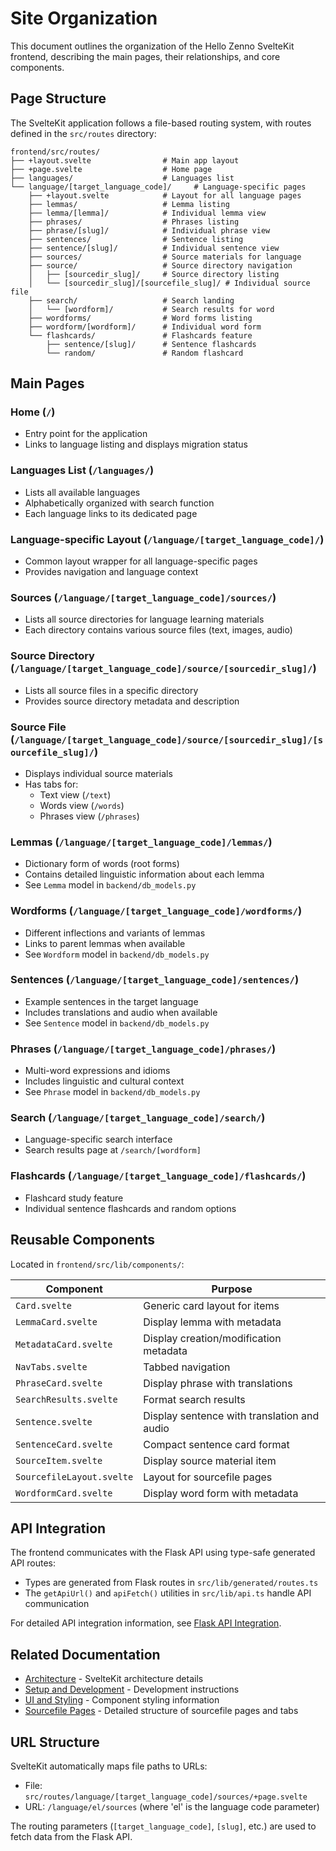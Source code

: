 # Site Organization

This document outlines the organization of the Hello Zenno SvelteKit frontend, describing the main pages, their relationships, and core components.

## Page Structure

The SvelteKit application follows a file-based routing system, with routes defined in the `src/routes` directory:

```
frontend/src/routes/
├── +layout.svelte                # Main app layout
├── +page.svelte                  # Home page
├── languages/                    # Languages list 
└── language/[target_language_code]/     # Language-specific pages
    ├── +layout.svelte            # Layout for all language pages
    ├── lemmas/                   # Lemma listing 
    ├── lemma/[lemma]/            # Individual lemma view
    ├── phrases/                  # Phrases listing
    ├── phrase/[slug]/            # Individual phrase view
    ├── sentences/                # Sentence listing
    ├── sentence/[slug]/          # Individual sentence view 
    ├── sources/                  # Source materials for language
    ├── source/                   # Source directory navigation
    │   ├── [sourcedir_slug]/     # Source directory listing
    │   └── [sourcedir_slug]/[sourcefile_slug]/ # Individual source file
    ├── search/                   # Search landing
    │   └── [wordform]/           # Search results for word
    ├── wordforms/                # Word forms listing 
    ├── wordform/[wordform]/      # Individual word form
    └── flashcards/               # Flashcards feature
        ├── sentence/[slug]/      # Sentence flashcards
        └── random/               # Random flashcard
```

## Main Pages

### Home (`/`)
- Entry point for the application
- Links to language listing and displays migration status

### Languages List (`/languages/`)
- Lists all available languages 
- Alphabetically organized with search function
- Each language links to its dedicated page

### Language-specific Layout (`/language/[target_language_code]/`)
- Common layout wrapper for all language-specific pages
- Provides navigation and language context

### Sources (`/language/[target_language_code]/sources/`)
- Lists all source directories for language learning materials
- Each directory contains various source files (text, images, audio)

### Source Directory (`/language/[target_language_code]/source/[sourcedir_slug]/`)
- Lists all source files in a specific directory
- Provides source directory metadata and description

### Source File (`/language/[target_language_code]/source/[sourcedir_slug]/[sourcefile_slug]/`)
- Displays individual source materials
- Has tabs for:
  - Text view (`/text`)
  - Words view (`/words`) 
  - Phrases view (`/phrases`)

### Lemmas (`/language/[target_language_code]/lemmas/`)
- Dictionary form of words (root forms)
- Contains detailed linguistic information about each lemma
- See `Lemma` model in `backend/db_models.py`

### Wordforms (`/language/[target_language_code]/wordforms/`)
- Different inflections and variants of lemmas
- Links to parent lemmas when available
- See `Wordform` model in `backend/db_models.py`

### Sentences (`/language/[target_language_code]/sentences/`)
- Example sentences in the target language
- Includes translations and audio when available
- See `Sentence` model in `backend/db_models.py`

### Phrases (`/language/[target_language_code]/phrases/`)
- Multi-word expressions and idioms
- Includes linguistic and cultural context
- See `Phrase` model in `backend/db_models.py`

### Search (`/language/[target_language_code]/search/`)
- Language-specific search interface
- Search results page at `/search/[wordform]`

### Flashcards (`/language/[target_language_code]/flashcards/`)
- Flashcard study feature
- Individual sentence flashcards and random options

## Reusable Components

Located in `frontend/src/lib/components/`:

| Component | Purpose |
|-----------|---------|
| `Card.svelte` | Generic card layout for items |
| `LemmaCard.svelte` | Display lemma with metadata |
| `MetadataCard.svelte` | Display creation/modification metadata |
| `NavTabs.svelte` | Tabbed navigation |
| `PhraseCard.svelte` | Display phrase with translations |
| `SearchResults.svelte` | Format search results |
| `Sentence.svelte` | Display sentence with translation and audio |
| `SentenceCard.svelte` | Compact sentence card format |
| `SourceItem.svelte` | Display source material item |
| `SourcefileLayout.svelte` | Layout for sourcefile pages |
| `WordformCard.svelte` | Display word form with metadata |

## API Integration

The frontend communicates with the Flask API using type-safe generated API routes:

- Types are generated from Flask routes in `src/lib/generated/routes.ts`
- The `getApiUrl()` and `apiFetch()` utilities in `src/lib/api.ts` handle API communication

For detailed API integration information, see [Flask API Integration](./BACKEND_FLASK_API_INTEGRATION.md).

## Related Documentation

- [Architecture](./FRONTEND_SVELTEKIT_ARCHITECTURE.md) - SvelteKit architecture details
- [Setup and Development](./SETUP.md) - Development instructions
- [UI and Styling](./STYLING.md) - Component styling information
- [Sourcefile Pages](./SOURCEFILE_PAGES.md) - Detailed structure of sourcefile pages and tabs

## URL Structure

SvelteKit automatically maps file paths to URLs:

- File: `src/routes/language/[target_language_code]/sources/+page.svelte`
- URL: `/language/el/sources` (where 'el' is the language code parameter)

The routing parameters (`[target_language_code]`, `[slug]`, etc.) are used to fetch data from the Flask API. 